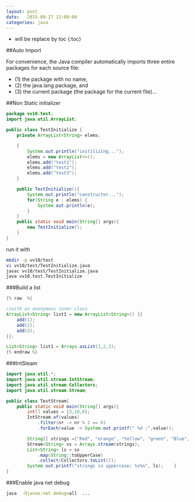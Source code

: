 ```yaml
---
layout: post
date:   2015-09-27 13:00:00
categories: java
---
```

* will be replace by toc
{:toc}

##Auto Import

For convenience, the Java compiler automatically imports three entire packages for each source file:

* (1) the package with no name, 
* (2) the java.lang package, and 
* (3) the current package (the package for the current file)...


##Non Static initializer

~~~ java
package vv10.test;
import java.util.ArrayList;

public class TestInitialize {
	private ArrayList<String> elems;

	{
		System.out.println("initilizing...");
		elems = new ArrayList<>();
		elems.add("test1");
		elems.add("test2");
		elems.add("test3");	
	}

	public TestInitialize(){
		System.out.println("constructor...");
		for(String e : elems) {
			System.out.println(e);
		}
	}
	public static void main(String[] args){
		new TestInitialize();
	}
} 
~~~

run it with

~~~ sh
mkdir -p vv10/test
vi vv10/test/TestInitialize.java
javac vv10/test/TestInitialize.java
java vv10.test.TestInitialize
~~~

###Build a list

~~~java
{% raw  %}

//with an anonymous inner class
ArrayList<String> list1 = new ArrayList<String>() {{
    add(1);
    add(2);
    add(3);
}};

List<String> list1 = Arrays.asList(1,2,3);
{% endraw %}
~~~


###IntSteam

~~~java
import java.util.*;
import java.util.stream.IntStream;
import java.util.stream.Collectors;
import java.util.stream.Stream;

public class TestStream{
    public static void main(String[] args){
		int[] values = {3,10,6};
		IntStream.of(values)
			.filter(nr -> nr % 2 == 0)
			.forEach(value -> System.out.printf(" %d :",value));

		String[] strings ={"Red", "orange", "Yellow", "green", "Blue", "indigo", "Violet"};
		Stream<String> ss = Arrays.stream(strings);
		List<String> ls = ss
			.map(String::toUpperCase)
			.collect(Collectors.toList());
		System.out.printf("strings in uppercase: %s%n", ls);    }
}
~~~


###Enable java net debug

~~~bash
java  -Djavax.net.debug=all  ...
~~~